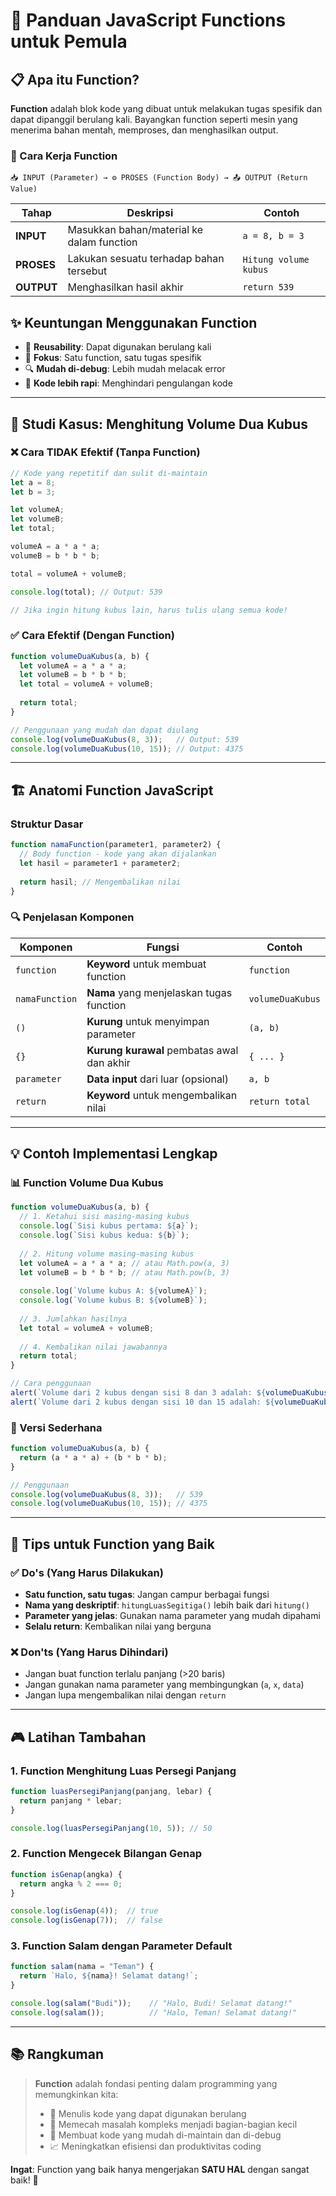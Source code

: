 # 🚀 Panduan  JavaScript Functions untuk Pemula

## 📋 Apa itu Function?

**Function** adalah blok kode yang dibuat untuk melakukan tugas spesifik dan dapat dipanggil berulang kali. Bayangkan function seperti mesin yang menerima bahan mentah, memproses, dan menghasilkan output.

### 🔄 Cara Kerja Function

```
📥 INPUT (Parameter) → ⚙️ PROSES (Function Body) → 📤 OUTPUT (Return Value)
```

| Tahap | Deskripsi | Contoh |
|-------|-----------|---------|
| **INPUT** | Masukkan bahan/material ke dalam function | `a = 8, b = 3` |
| **PROSES** | Lakukan sesuatu terhadap bahan tersebut | `Hitung volume kubus` |
| **OUTPUT** | Menghasilkan hasil akhir | `return 539` |

## ✨ Keuntungan Menggunakan Function

- 🔄 **Reusability**: Dapat digunakan berulang kali
- 🎯 **Fokus**: Satu function, satu tugas spesifik
- 🔍 **Mudah di-debug**: Lebih mudah melacak error
- 📝 **Kode lebih rapi**: Menghindari pengulangan kode

---

## 🧮 Studi Kasus: Menghitung Volume Dua Kubus

### ❌ Cara TIDAK Efektif (Tanpa Function)

```javascript
// Kode yang repetitif dan sulit di-maintain
let a = 8;
let b = 3;

let volumeA;
let volumeB;
let total;

volumeA = a * a * a;
volumeB = b * b * b;

total = volumeA + volumeB;

console.log(total); // Output: 539

// Jika ingin hitung kubus lain, harus tulis ulang semua kode!
```

### ✅ Cara Efektif (Dengan Function)

```javascript
function volumeDuaKubus(a, b) {
  let volumeA = a * a * a;
  let volumeB = b * b * b;
  let total = volumeA + volumeB;
  
  return total;
}

// Penggunaan yang mudah dan dapat diulang
console.log(volumeDuaKubus(8, 3));   // Output: 539
console.log(volumeDuaKubus(10, 15)); // Output: 4375
```

---

## 🏗️ Anatomi Function JavaScript

### Struktur Dasar

```javascript
function namaFunction(parameter1, parameter2) {
  // Body function - kode yang akan dijalankan
  let hasil = parameter1 + parameter2;
  
  return hasil; // Mengembalikan nilai
}
```

### 🔍 Penjelasan Komponen

| Komponen | Fungsi | Contoh |
|----------|--------|---------|
| `function` | **Keyword** untuk membuat function | `function` |
| `namaFunction` | **Nama** yang menjelaskan tugas function | `volumeDuaKubus` |
| `()` | **Kurung** untuk menyimpan parameter | `(a, b)` |
| `{}` | **Kurung kurawal** pembatas awal dan akhir | `{ ... }` |
| `parameter` | **Data input** dari luar (opsional) | `a, b` |
| `return` | **Keyword** untuk mengembalikan nilai | `return total` |

---

## 💡 Contoh Implementasi Lengkap

### 📊 Function Volume Dua Kubus

```javascript
function volumeDuaKubus(a, b) {
  // 1. Ketahui sisi masing-masing kubus
  console.log(`Sisi kubus pertama: ${a}`);
  console.log(`Sisi kubus kedua: ${b}`);
  
  // 2. Hitung volume masing-masing kubus
  let volumeA = a * a * a; // atau Math.pow(a, 3)
  let volumeB = b * b * b; // atau Math.pow(b, 3)
  
  console.log(`Volume kubus A: ${volumeA}`);
  console.log(`Volume kubus B: ${volumeB}`);
  
  // 3. Jumlahkan hasilnya
  let total = volumeA + volumeB;
  
  // 4. Kembalikan nilai jawabannya
  return total;
}

// Cara penggunaan
alert(`Volume dari 2 kubus dengan sisi 8 dan 3 adalah: ${volumeDuaKubus(8, 3)}`);
alert(`Volume dari 2 kubus dengan sisi 10 dan 15 adalah: ${volumeDuaKubus(10, 15)}`);
```

### 🎯 Versi Sederhana

```javascript
function volumeDuaKubus(a, b) {
  return (a * a * a) + (b * b * b);
}

// Penggunaan
console.log(volumeDuaKubus(8, 3));   // 539
console.log(volumeDuaKubus(10, 15)); // 4375
```

---

## 🌟 Tips untuk Function yang Baik

### ✅ Do's (Yang Harus Dilakukan)

- **Satu function, satu tugas**: Jangan campur berbagai fungsi
- **Nama yang deskriptif**: `hitungLuasSegitiga()` lebih baik dari `hitung()`
- **Parameter yang jelas**: Gunakan nama parameter yang mudah dipahami
- **Selalu return**: Kembalikan nilai yang berguna

### ❌ Don'ts (Yang Harus Dihindari)

- Jangan buat function terlalu panjang (>20 baris)
- Jangan gunakan nama parameter yang membingungkan (`a`, `x`, `data`)
- Jangan lupa mengembalikan nilai dengan `return`

---

## 🎮 Latihan Tambahan

### 1. Function Menghitung Luas Persegi Panjang

```javascript
function luasPersegiPanjang(panjang, lebar) {
  return panjang * lebar;
}

console.log(luasPersegiPanjang(10, 5)); // 50
```

### 2. Function Mengecek Bilangan Genap

```javascript
function isGenap(angka) {
  return angka % 2 === 0;
}

console.log(isGenap(4));  // true
console.log(isGenap(7));  // false
```

### 3. Function Salam dengan Parameter Default

```javascript
function salam(nama = "Teman") {
  return `Halo, ${nama}! Selamat datang!`;
}

console.log(salam("Budi"));    // "Halo, Budi! Selamat datang!"
console.log(salam());          // "Halo, Teman! Selamat datang!"
```

---

## 📚 Rangkuman

> **Function** adalah fondasi penting dalam programming yang memungkinkan kita:
> - 🔄 Menulis kode yang dapat digunakan berulang
> - 🎯 Memecah masalah kompleks menjadi bagian-bagian kecil
> - 🔧 Membuat kode yang mudah di-maintain dan di-debug
> - 📈 Meningkatkan efisiensi dan produktivitas coding

**Ingat**: Function yang baik hanya mengerjakan **SATU HAL** dengan sangat baik! 🎯
